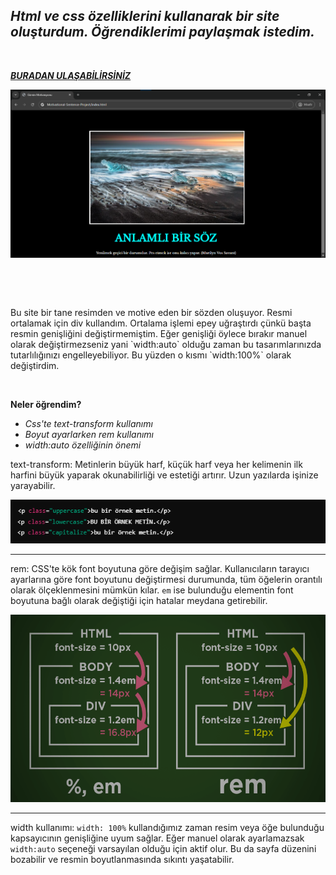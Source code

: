 ## _Html ve css özelliklerini kullanarak bir site oluşturdum. Öğrendiklerimi paylaşmak istedim._ <br>
<p>&nbsp</p>

[ ***BURADAN ULAŞABİLİRSİNİZ*** ](https://fidanmuhammed.github.io/full-stack-web-development-projects/Motivational-Sentence-Project/)

 <img src="./images/final.png">
<p>&nbsp</p>
<p>&nbsp</p>
Bu site bir tane resimden ve motive eden bir sözden oluşuyor. Resmi ortalamak için div kullandım. Ortalama işlemi epey uğraştırdı çünkü başta resmin genişliğini değiştirmemiştim. Eğer genişliği öylece bırakır manuel olarak değiştirmezseniz yani `width:auto` olduğu zaman bu tasarımlarınızda tutarlılığınızı engelleyebiliyor. Bu yüzden o kısmı `width:100%` olarak değiştirdim.
<p>&nbsp</p> 

**Neler öğrendim?**
- *Css'te text-transform kullanımı*
- *Boyut ayarlarken rem kullanımı*
- *width:auto özelliğinin önemi*
  
  
 text-transform: Metinlerin büyük harf, küçük harf veya her kelimenin ilk harfini büyük yaparak okunabilirliği ve estetiği artırır. Uzun yazılarda işinize yarayabilir. 
 
 <img src="./images/text-trs.png">

  ***
  rem: CSS'te kök font boyutuna göre değişim sağlar. Kullanıcıların tarayıcı ayarlarına göre font boyutunu değiştirmesi durumunda, tüm öğelerin orantılı olarak ölçeklenmesini mümkün kılar. `em` ise bulunduğu elementin font boyutuna bağlı olarak değiştiği için hatalar meydana getirebilir. 
  
  <img src="./images/em.png" width="630" height="300" >
  
  ***
  width kullanımı: `width: 100%` kullandığımız zaman resim veya öğe bulunduğu kapsayıcının genişliğine uyum sağlar. Eğer manuel olarak ayarlamazsak `width:auto` seçeneği varsayılan olduğu için aktif olur. Bu da
  sayfa düzenini bozabilir ve resmin boyutlanmasında sıkıntı yaşatabilir.
